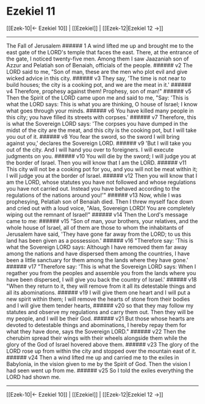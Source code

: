 # Ezekiel 11

[[Ezek-10|← Ezekiel 10]] | [[Ezekiel]] | [[Ezek-12|Ezekiel 12 →]]
***

The Fall of Jerusalem ###### 1 A wind lifted me up and brought me to the east gate of the LORD's temple that faces the east. There, at the entrance of the gate, I noticed twenty-five men. Among them I saw Jaazaniah son of Azzur and Pelatiah son of Benaiah, officials of the people. ###### v2 The LORD said to me, "Son of man, these are the men who plot evil and give wicked advice in this city. ###### v3 They say, 'The time is not near to build houses; the city is a cooking pot, and we are the meat in it.' ###### v4 Therefore, prophesy against them! Prophesy, son of man!" ###### v5 Then the Spirit of the LORD came upon me and said to me, "Say: 'This is what the LORD says: This is what you are thinking, O house of Israel; I know what goes through your minds. ###### v6 You have killed many people in this city; you have filled its streets with corpses.' ###### v7 Therefore, this is what the Sovereign LORD says: 'The corpses you have dumped in the midst of the city are the meat, and this city is the cooking pot, but I will take you out of it. ###### v8 You fear the sword, so the sword I will bring against you,' declares the Sovereign LORD. ###### v9 'But I will take you out of the city. And I will hand you over to foreigners. I will execute judgments on you. ###### v10 You will die by the sword; I will judge you at the border of Israel. Then you will know that I am the LORD. ###### v11 This city will not be a cooking pot for you, and you will not be meat within it; I will judge you at the border of Israel. ###### v12 Then you will know that I am the LORD, whose statutes you have not followed and whose regulations you have not carried out. Instead you have behaved according to the regulations of the nations around you!'" ###### v13 Now, while I was prophesying, Pelatiah son of Benaiah died. Then I threw myself face down and cried out with a loud voice, "Alas, Sovereign LORD! You are completely wiping out the remnant of Israel!" ###### v14 Then the Lord's message came to me: ###### v15 "Son of man, your brothers, your relatives, and the whole house of Israel, all of them are those to whom the inhabitants of Jerusalem have said, 'They have gone far away from the LORD; to us this land has been given as a possession.' ###### v16 "Therefore say: 'This is what the Sovereign LORD says: Although I have removed them far away among the nations and have dispersed them among the countries, I have been a little sanctuary for them among the lands where they have gone.' ###### v17 "Therefore say: 'This is what the Sovereign LORD says: When I regather you from the peoples and assemble you from the lands where you have been dispersed, I will give you back the country of Israel.' ###### v18 "When they return to it, they will remove from it all its detestable things and all its abominations. ###### v19 I will give them one heart and I will put a new spirit within them; I will remove the hearts of stone from their bodies and I will give them tender hearts, ###### v20 so that they may follow my statutes and observe my regulations and carry them out. Then they will be my people, and I will be their God. ###### v21 But those whose hearts are devoted to detestable things and abominations, I hereby repay them for what they have done, says the Sovereign LORD." ###### v22 Then the cherubim spread their wings with their wheels alongside them while the glory of the God of Israel hovered above them. ###### v23 The glory of the LORD rose up from within the city and stopped over the mountain east of it. ###### v24 Then a wind lifted me up and carried me to the exiles in Babylonia, in the vision given to me by the Spirit of God. Then the vision I had seen went up from me. ###### v25 So I told the exiles everything the LORD had shown me.

***
[[Ezek-10|← Ezekiel 10]] | [[Ezekiel]] | [[Ezek-12|Ezekiel 12 →]]
